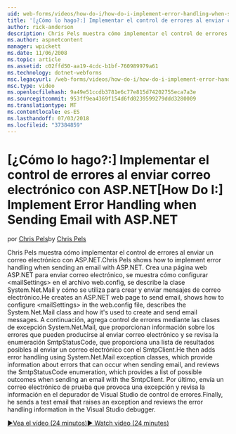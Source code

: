 ```yaml
---
uid: web-forms/videos/how-do-i/how-do-i-implement-error-handling-when-sending-email-with-aspnet
title: '[¿Cómo lo hago?:] Implementar el control de errores al enviar correo electrónico con ASP.NET | Microsoft Docs'
author: rick-anderson
description: Chris Pels muestra cómo implementar el control de errores al enviar un correo electrónico con ASP.NET. Crea una página web ASP.NET para enviar correo electrónico, se muestra cómo configurar & lt....
ms.author: aspnetcontent
manager: wpickett
ms.date: 11/06/2008
ms.topic: article
ms.assetid: c02ffd50-aa19-4cdc-b1bf-760989979a61
ms.technology: dotnet-webforms
msc.legacyurl: /web-forms/videos/how-do-i/how-do-i-implement-error-handling-when-sending-email-with-aspnet
msc.type: video
ms.openlocfilehash: 9a49e51ccdb3781e6c77e815d74202755eca7a3e
ms.sourcegitcommit: 953ff9ea4369f154d6fd0239599279ddd3280009
ms.translationtype: MT
ms.contentlocale: es-ES
ms.lasthandoff: 07/03/2018
ms.locfileid: "37384859"
---
```

<a name="how-do-i-implement-error-handling-when-sending-email-with-aspnet"></a><span data-ttu-id="83924-104">[¿Cómo lo hago?:] Implementar el control de errores al enviar correo electrónico con ASP.NET</span><span class="sxs-lookup"><span data-stu-id="83924-104">[How Do I:] Implement Error Handling when Sending Email with ASP.NET</span></span>
====================
<span data-ttu-id="83924-105">por [Chris Pels](https://twitter.com/chrispels)</span><span class="sxs-lookup"><span data-stu-id="83924-105">by [Chris Pels](https://twitter.com/chrispels)</span></span>

<span data-ttu-id="83924-106">Chris Pels muestra cómo implementar el control de errores al enviar un correo electrónico con ASP.NET.</span><span class="sxs-lookup"><span data-stu-id="83924-106">Chris Pels shows how to implement error handling when sending an email with ASP.NET.</span></span> <span data-ttu-id="83924-107">Crea una página web ASP.NET para enviar correo electrónico, se muestra cómo configurar &lt;mailSettings&gt; en el archivo web.config, se describe la clase System.Net.Mail y cómo se utiliza para crear y enviar mensajes de correo electrónico.</span><span class="sxs-lookup"><span data-stu-id="83924-107">He creates an ASP.NET web page to send email, shows how to configure &lt;mailSettings&gt; in the web.config file, describes the System.Net.Mail class and how it's used to create and send email messages.</span></span> <span data-ttu-id="83924-108">A continuación, agrega control de errores mediante las clases de excepción System.Net.Mail, que proporcionan información sobre los errores que pueden producirse al enviar correo electrónico y se revisa la enumeración SmtpStatusCode, que proporciona una lista de resultados posibles al enviar un correo electrónico con el SmtpClient.</span><span class="sxs-lookup"><span data-stu-id="83924-108">He then adds error handling using System.Net.Mail exception classes, which provide information about errors that can occur when sending email, and reviews the SmtpStatusCode enumeration, which provides a list of possible outcomes when sending an email with the SmtpClient.</span></span> <span data-ttu-id="83924-109">Por último, envía un correo electrónico de prueba que provoca una excepción y revisa la información en el depurador de Visual Studio de control de errores.</span><span class="sxs-lookup"><span data-stu-id="83924-109">Finally, he sends a test email that raises an exception and reviews the error handling information in the Visual Studio debugger.</span></span>

[<span data-ttu-id="83924-110">&#9654;Vea el vídeo (24 minutos)</span><span class="sxs-lookup"><span data-stu-id="83924-110">&#9654; Watch video (24 minutes)</span></span>](https://channel9.msdn.com/Blogs/ASP-NET-Site-Videos/how-do-i-implement-error-handling-when-sending-email-with-aspnet)

